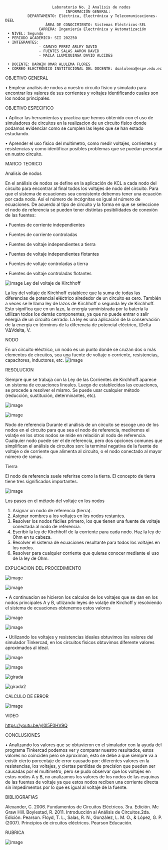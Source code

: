                          Laboratorio No. 2 Analisis de nodos
                               INFORMACIÓN GENERAL:
              DEPARTAMENTO: Eléctrica, Electrónica y Telecomunicaciones-DEEL
                      ÁREA DE CONOCIMIENTO: Sistemas Eléctricos-SEL
                   CARRERA: Ingeniería Electrónica y Automatización
     • NIVEL: Segundo
     • PERIODO ACADÉMICO: SII 202250
     • INTEGRANTES:
                   - CAMAYO PEREZ ARLEY DAVID
                   - FUENTES SALAS AARON DAVID
                   - MAILA LLUMIQUINGA DAVID ALCIDES
                   
     • DOCENTE: DARWIN OMAR ALULEMA FLORES
     • CORREO ELECTRÓNICO INSTITUCIONAL DEL DOCENTE: doalulema@espe.edu.ec
     
 OBJETIVO GENERAL

 • Emplear analisis de nodos a nuestro circuito fisico y simulado para encontrar los valores de sus corrientes y voltajes
   identificando cuales son los nodos principales.

OBJETIVO ESPECIFICO

 • Aplicar las herramientas y practica que hemos obtenido con el uso de simuladores de circuitos en la realizacion de un circuito fisico donde podamos evidenciar como      se cumplen las leyes que se han estado estudiando.
 
 • Aprender el uso fisico del multimetro, como medir voltajes, corrientes y resistencias y como identificar posibles problemas que se puedan presentar en nustro            circuito.
 
 MARCO TEORICO
 
Analisis de nodos
 
En el análisis de nodos se define en la aplicación de KCL a cada nodo del circuito
para encontrar al final todos los voltajes de nodo del circuito. Para que el sistema
de ecuaciones sea consistente debemos tener una ecuación por cada nodo. Así el
número de incógnitas es igual al número de ecuaciones.
De acuerdo al tipo de circuito y la forma en que se seleccione el nodo de referencia
se pueden tener distintas posibilidades de conexión de las fuentes:

• Fuentes de corriente independientes

• Fuentes de corriente controladas

• Fuentes de voltaje independientes a tierra

• Fuentes de voltaje independientes flotantes

• Fuentes de voltaje controladas a tierra

• Fuentes de voltaje controladas flotantes 

![image](https://user-images.githubusercontent.com/105386939/172763703-07757aa2-ec6a-4c6b-968c-5ca008e97e96.png)
Ley del voltaje de Kirchhoff

La ley del voltaje de Kirchhoff establece que la suma de todas las diferencias de potencial eléctrico alrededor de un circuito es cero. También a veces se le llama ley de lazos de Kirchhoff o segunda ley de Kirchhoff. Esto significa que en un lazo, la energía suministrada por la batería la utilizan todos los demás componentes, ya que no puede entrar o salir energía de un circuito cerrado. La ley es una aplicación de la conservación de la energía en términos de la diferencia de potencial eléctrico, \Delta VΔVdelta, V.

NODO

En un circuito eléctrico, un nodo es un punto donde se cruzan dos o más elementos de circuitos, sea una fuente de voltaje o corriente, resistencias, capacitores, inductores, etc.
![image](https://user-images.githubusercontent.com/105386939/172764495-c7b282bf-8fe7-4e1c-a177-1d2df830b6c4.png)

RESOLUCION

Siempre que se trabaja con la Ley de las Corrientes de Kirchhoff aparece un sistema de ecuaciones lineales. Luego de establecidas las ecuaciones, se procede a resolver el mismo. Se puede usar cualquier método (reducción, sustitución, determinantes, etc).

![image](https://user-images.githubusercontent.com/105386939/172764860-1a7d0bb9-fa30-44a8-b1e0-8f8ca1715a4d.png)

![image](https://user-images.githubusercontent.com/105386939/172764822-fc86181c-a510-4619-8733-6460d1dba57e.png)

Nodo de referencia 
Durante el análisis de un circuito se escoge uno de los nodos en el circuito para que sea el nodo de referencia, mediremos el volatje en los otros nodos se mide en relación al nodo de referencia. Cualquier nodo puede ser el de referencia, pero dos opciones comunes que simplifican el análisis de circuitos son:
la terminal negativa de la fuente de voltaje o de corriente que alimenta al circuito, o
el nodo conectado al mayor número de ramas.

Tierra 

El nodo de referencia suele referirse como la tierra. El concepto de tierra tiene tres significados importantes.

![image](https://user-images.githubusercontent.com/105386939/172767233-6f9087a1-9fba-4910-8178-116cce01a3bf.png)

Los pasos en el método del voltaje en los nodos

1) Asignar un nodo de referencia (tierra).
2) Asignar nombres a los voltajes en los nodos restantes.
3) Resolver los nodos fáciles primero, los que tienen una fuente de voltaje conectada al nodo de referencia.
4) Escribir la ley de Kirchhoff de la corriente para cada nodo. Haz la ley de Ohm en tu cabeza.
5) Resolver el sistema de ecuaciones resultante para todos los voltajes en los nodos.
6) Resolver para cualquier corriente que quieras conocer mediante el uso de la ley de Ohm.

EXPLICACION DEL PROCEDIMIENTO

![image](https://user-images.githubusercontent.com/105386939/172768676-fb5d7f5f-91f7-450c-917b-d8e5730a0772.png)

![image](https://user-images.githubusercontent.com/105386939/172841813-305e92f9-f18e-4997-af1c-03215036d704.png)


• A continuacion se hicieron los calculos de los voltajes que se dan en los nodos principales A y B, utlizando leyes de volatje de Kirchoff y resolviendo el sistema de ecuaciones obtenemos estos valores

![image](https://user-images.githubusercontent.com/105386939/172768734-b2fa5abd-04cd-4232-8c00-80ac6842acea.png)

![image](https://user-images.githubusercontent.com/105386939/172768830-e45e8fab-133e-422b-a7f5-23302cee5d6d.png)

• Utilizando los voltajes y resistencias ideales obtuvimos los valores del simulador Tinkercad, en los circuitos fisicos obtuvimos diferente valores aproximados al ideal.

![image](https://user-images.githubusercontent.com/105386939/172769113-99542d48-8c49-4dd9-81ea-d0a2240f897e.png)

![image](https://user-images.githubusercontent.com/105386939/172770366-ce9f50a3-bf56-4538-b49c-1b0a90a3be9f.png)


![girada](https://user-images.githubusercontent.com/105386939/172770396-01edc8e7-ef42-4f75-a205-8cca0bad39ce.jpeg)

![girada2](https://user-images.githubusercontent.com/105386939/172770399-2d966157-0a8b-46f4-b64f-7fb8e2285638.jpeg)

CALCULO DE ERROR

![image](https://user-images.githubusercontent.com/105386939/172842027-f4a099a9-0c52-4107-818f-486cf323ede3.png)


VIDEO

https://youtu.be/yI0l5F0HV9Q

CONCLUSIONES

• Analizando los valores que se obtuvieron en el simulador con la ayuda del programa Tinkercad podemos ver y comparar nuestro resultados, estos valores no coinciden pero se aproximan, esto se debe a que siempre va a existir cierto porcentaje de error causado por: diferentes valores en la resistencias, los voltajes, y ciertas perdidas de precision que pueden ser causadas por el multimetro, pero se pudo observar que los voltajes en estos nodos A y B, no analizamos los valores de los nodos de las esquinas de las fuentes de voltaje ya que estos nodos reciben una corriente directa sin impedimentos por lo que es igual al voltaje de la fuente.


BIBLIOGRAFIAS

Alexander, C. 2006. Fundamentos de Circuitos Eléctricos. 3ra. Edición. Mc Graw Hill. Boylestad, R. 2011. Introducción al Análisis de Circuitos.2da. Edición. Pearson. Floyd, T. L., Salas, R. N., González, L. M. O., & López, G. P. (2007). Principios de circuitos eléctricos. Pearson Educación.

RUBRICA

![image](https://user-images.githubusercontent.com/105386939/172766291-7593f019-64c2-4b05-b8bd-e40b15081688.png)






